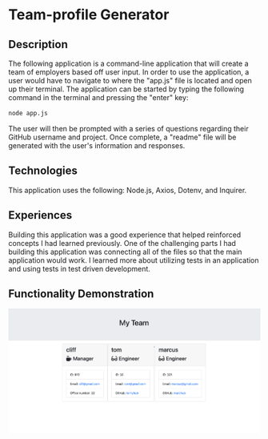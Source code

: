 # Team-profile Generator

## Description
The following application is a command-line application that will create a team of employers based off user input.  In order to use the application, a user would have to navigate to where the "app.js" file is located and open up their terminal.  The application can be started by typing the following command in the
terminal and pressing the "enter" key:

```sh
node app.js
```

The user will then be prompted with a series of questions regarding their GitHub username and project.  Once complete, a "readme" file will be generated
with the user's information and responses.

## Technologies
This application uses the following: Node.js, Axios, Dotenv, and Inquirer.

## Experiences
Building this application was a good experience that helped reinforced concepts I had learned previously. One of the challenging parts I had building this application was connecting all of the files so that the main application would work. I learned more about utilizing tests in an application and using tests in test driven development.

## Functionality Demonstration

 

![readme screenshot](./assets/images/ss.png)